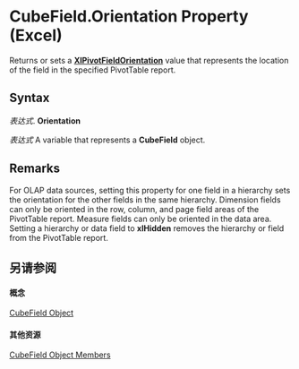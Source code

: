 
# CubeField.Orientation Property (Excel)

Returns or sets a  **[XlPivotFieldOrientation](8dd82d0c-370a-464f-e666-5bc8cbcdacb4.md)** value that represents the location of the field in the specified PivotTable report.


## Syntax

 _表达式_. **Orientation**

 _表达式_ A variable that represents a **CubeField** object.


## Remarks

For OLAP data sources, setting this property for one field in a hierarchy sets the orientation for the other fields in the same hierarchy. Dimension fields can only be oriented in the row, column, and page field areas of the PivotTable report. Measure fields can only be oriented in the data area. Setting a hierarchy or data field to  **xlHidden** removes the hierarchy or field from the PivotTable report.


## 另请参阅


#### 概念


[CubeField Object](6db16910-6c27-651a-c388-e54e27fe4519.md)
#### 其他资源


[CubeField Object Members](http://msdn.microsoft.com/library/2f3cbe65-45ff-abe0-3e48-29c0d490f600%28Office.15%29.aspx)